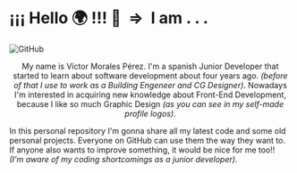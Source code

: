 # ¡¡¡ Hello :earth_africa: !!! 👋 &nbsp;=> &nbsp;I am . . .

![GitHub](https://imgur.com/1GlksON.png)

<p style="text-align: center;">My name is Víctor Morales Pérez. I'm a spanish Junior Developer that started to learn about software development about four years ago. <em>(before of that I use to work as a Building Engeneer and CG Designer)</em>. Nowadays I'm interested in acquiring new knowledge about Front-End Development, because I like so much Graphic Design <em>(as you can see in my self-made profile logos)</em>.

In this personal repository I'm gonna share all my latest code and some old personal projects. Everyone on GitHub can use them the way they want to. If anyone also wants to improve something, it would be nice for me too!! <em>(I'm aware of my coding shortcomings as a junior developer)</em>. </p>

